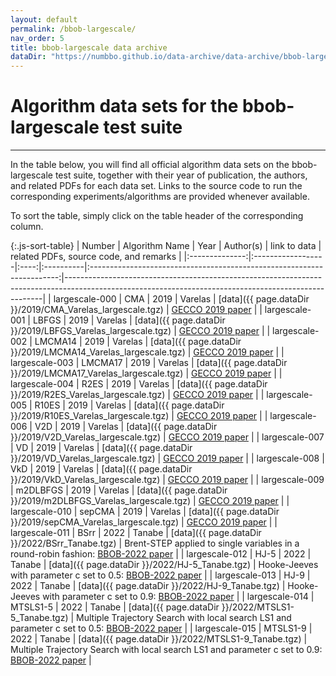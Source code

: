 ```yaml
---
layout: default
permalink: /bbob-largescale/
nav_order: 5
title: bbob-largescale data archive
dataDir: "https://numbbo.github.io/data-archive/data-archive/bbob-largescale/"
---
```


# Algorithm data sets for the bbob-largescale test suite  #
---

<!-- Make tables sortable -->
<script type="text/javascript" src="{{site.baseurl}}/sort-table.js"></script>

In the table below, you will find all official algorithm data sets on the bbob-largescale test suite, 
together with their year of publication, the authors, and related PDFs for each data set. Links to the 
source code to run the corresponding experiments/algorithms are provided whenever available.

To sort the table, simply click on the table header of the corresponding column.


{:.js-sort-table}
|     Number     |   Algorithm Name  | Year | Author(s) |                        link to data                                    | related PDFs, source code, and remarks                                                                                                               |
|:--------------:|:------------------|:----:|:----------|:----------------------------------------------------------------------:|------------------------------------------------------------------------------------------------------------------------------------------------------|
| largescale-000 | CMA               | 2019 | Varelas   | [data]({{ page.dataDir }}/2019/CMA_Varelas_largescale.tgz)             | [GECCO 2019 paper](https://hal.inria.fr/hal-02160106/file/wksp213s2-file1.pdf)                                                                       |
| largescale-001 | LBFGS             | 2019 | Varelas   | [data]({{ page.dataDir }}/2019/LBFGS_Varelas_largescale.tgz)           | [GECCO 2019 paper](https://hal.inria.fr/hal-02160106/file/wksp213s2-file1.pdf)                                                                       |
| largescale-002 | LMCMA14           | 2019 | Varelas   | [data]({{ page.dataDir }}/2019/LMCMA14_Varelas_largescale.tgz)         | [GECCO 2019 paper](https://hal.inria.fr/hal-02160106/file/wksp213s2-file1.pdf)                                                                       |
| largescale-003 | LMCMA17           | 2019 | Varelas   | [data]({{ page.dataDir }}/2019/LMCMA17_Varelas_largescale.tgz)         | [GECCO 2019 paper](https://hal.inria.fr/hal-02160106/file/wksp213s2-file1.pdf)                                                                       |
| largescale-004 | R2ES              | 2019 | Varelas   | [data]({{ page.dataDir }}/2019/R2ES_Varelas_largescale.tgz)            | [GECCO 2019 paper](https://hal.inria.fr/hal-02160106/file/wksp213s2-file1.pdf)                                                                       |
| largescale-005 | R10ES             | 2019 | Varelas   | [data]({{ page.dataDir }}/2019/R10ES_Varelas_largescale.tgz)           | [GECCO 2019 paper](https://hal.inria.fr/hal-02160106/file/wksp213s2-file1.pdf)                                                                       |
| largescale-006 | V2D               | 2019 | Varelas   | [data]({{ page.dataDir }}/2019/V2D_Varelas_largescale.tgz)             | [GECCO 2019 paper](https://hal.inria.fr/hal-02160106/file/wksp213s2-file1.pdf)                                                                       |
| largescale-007 | VD                | 2019 | Varelas   | [data]({{ page.dataDir }}/2019/VD_Varelas_largescale.tgz)              | [GECCO 2019 paper](https://hal.inria.fr/hal-02160106/file/wksp213s2-file1.pdf)                                                                       |
| largescale-008 | VkD               | 2019 | Varelas   | [data]({{ page.dataDir }}/2019/VkD_Varelas_largescale.tgz)             | [GECCO 2019 paper](https://hal.inria.fr/hal-02160106/file/wksp213s2-file1.pdf)                                                                       |
| largescale-009 | m2DLBFGS          | 2019 | Varelas   | [data]({{ page.dataDir }}/2019/m2DLBFGS_Varelas_largescale.tgz)        | [GECCO 2019 paper](https://hal.inria.fr/hal-02160106/file/wksp213s2-file1.pdf)                                                                       |
| largescale-010 | sepCMA            | 2019 | Varelas   | [data]({{ page.dataDir }}/2019/sepCMA_Varelas_largescale.tgz)          | [GECCO 2019 paper](https://hal.inria.fr/hal-02160106/file/wksp213s2-file1.pdf)                                                                       |
| largescale-011 | BSrr              | 2022 | Tanabe    | [data]({{ page.dataDir }}/2022/BSrr_Tanabe.tgz)                        | Brent-STEP applied to single variables in a round-robin fashion: [BBOB-2022 paper](https://arxiv.org/pdf/2204.13284)                                  |
| largescale-012 | HJ-5              | 2022 | Tanabe    | [data]({{ page.dataDir }}/2022/HJ-5_Tanabe.tgz)                        | Hooke-Jeeves with parameter c set to 0.5: [BBOB-2022 paper](https://arxiv.org/pdf/2204.13284)                                                         |
| largescale-013 | HJ-9              | 2022 | Tanabe    | [data]({{ page.dataDir }}/2022/HJ-9_Tanabe.tgz)                        | Hooke-Jeeves with parameter c set to 0.9: [BBOB-2022 paper](https://arxiv.org/pdf/2204.13284)                                                         |
| largescale-014 | MTSLS1-5          | 2022 | Tanabe    | [data]({{ page.dataDir }}/2022/MTSLS1-5_Tanabe.tgz)                    | Multiple Trajectory Search with local search LS1 and parameter c set to 0.5: [BBOB-2022 paper](https://arxiv.org/pdf/2204.13284)                      |
| largescale-015 | MTSLS1-9          | 2022 | Tanabe    | [data]({{ page.dataDir }}/2022/MTSLS1-9_Tanabe.tgz)                    | Multiple Trajectory Search with local search LS1 and parameter c set to 0.9: [BBOB-2022 paper](https://arxiv.org/pdf/2204.13284)                      |




<link rel="stylesheet" href="{{ '/assets/css/custom.css' | relative_url }}"/>
